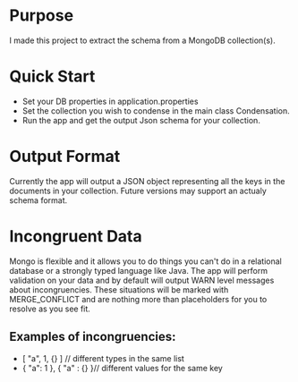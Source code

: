 # Purpose
I made this project to extract the schema from a MongoDB collection(s).

# Quick Start
* Set your DB properties in application.properties
* Set the collection you wish to condense in the main class Condensation.
* Run the app and get the output Json schema for your collection.

# Output Format
Currently the app will output a JSON object representing all the keys in the documents in your collection.
Future versions may support an actualy schema format.

# Incongruent Data
Mongo is flexible and it allows you to do things you can't do in a relational database or a strongly typed language like Java.
The app will perform validation on your data and by default will output WARN level messages about incongruencies.
These situations will be marked with MERGE_CONFLICT and are nothing more than placeholders for you to resolve as you see fit.

## Examples of incongruencies: 
* [ "a", 1, {} ] // different types in the same list
* { "a": 1 }, { "a" : {} }// different values for the same key
